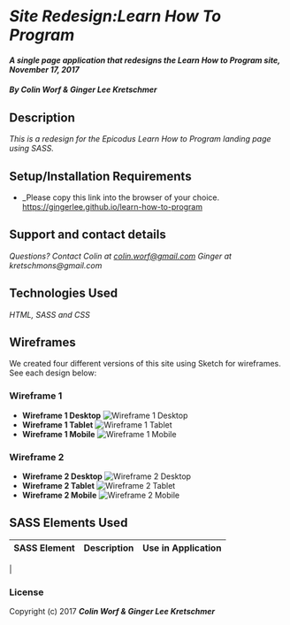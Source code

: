# _Site Redesign:Learn How To Program_

#### _A single page application that redesigns the Learn How to Program site, November 17, 2017_

#### _By **Colin Worf & Ginger Lee Kretschmer**_

## Description

_This is a redesign for the Epicodus Learn How to Program landing page using SASS._

## Setup/Installation Requirements

* _Please copy this link into the browser of your choice. https://gingerlee.github.io/learn-how-to-program


## Support and contact details

_Questions? Contact Colin at colin.worf@gmail.com Ginger at kretschmons@gmail.com_

## Technologies Used

_HTML, SASS and CSS_

## Wireframes
We created four different versions of this site using Sketch for wireframes. See each design below:

### Wireframe 1

* **Wireframe 1 Desktop** ![Wireframe 1 Desktop](desktop1.png)
* **Wireframe 1 Tablet** ![Wireframe 1 Tablet](wireframe-1-tablet.jpg)
* **Wireframe 1 Mobile** ![Wireframe 1 Mobile](wireframe-1-mobile.jpg)

### Wireframe 2

* **Wireframe 2 Desktop** ![Wireframe 2 Desktop](desktop2.png)
* **Wireframe 2 Tablet** ![Wireframe 2 Tablet](wireframe-2-tablet.jpg)
* **Wireframe 2 Mobile** ![Wireframe 2 Mobile](wireframe-2-mobile.jpg) 

## SASS Elements Used

| SASS Element   |      Description      |  Use in Application |
|----------|-------------|------|
|

### License

Copyright (c) 2017 **_Colin Worf & Ginger Lee Kretschmer_**
